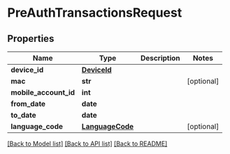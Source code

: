 # PreAuthTransactionsRequest

## Properties
Name | Type | Description | Notes
------------ | ------------- | ------------- | -------------
**device_id** | [**DeviceId**](DeviceId.md) |  | 
**mac** | **str** |  | [optional] 
**mobile_account_id** | **int** |  | 
**from_date** | **date** |  | 
**to_date** | **date** |  | 
**language_code** | [**LanguageCode**](LanguageCode.md) |  | [optional] 

[[Back to Model list]](../README.md#documentation-for-models) [[Back to API list]](../README.md#documentation-for-api-endpoints) [[Back to README]](../README.md)


